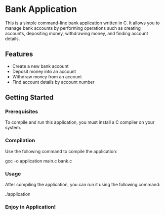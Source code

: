 # Bank Application

This is a simple command-line bank application written in C. It allows you to manage bank accounts by performing operations such as creating accounts, depositing money, withdrawing money, and finding account details.

## Features

- Create a new bank account
- Deposit money into an account
- Withdraw money from an account
- Find account details by account number

## Getting Started

### Prerequisites

To compile and run this application, you must install a C compiler on your system.

### Compilation

Use the following command to compile the application:

gcc -o application main.c bank.c

### Usage

After compiling the application, you can run it using the following command:

./application

### Enjoy in Application!


